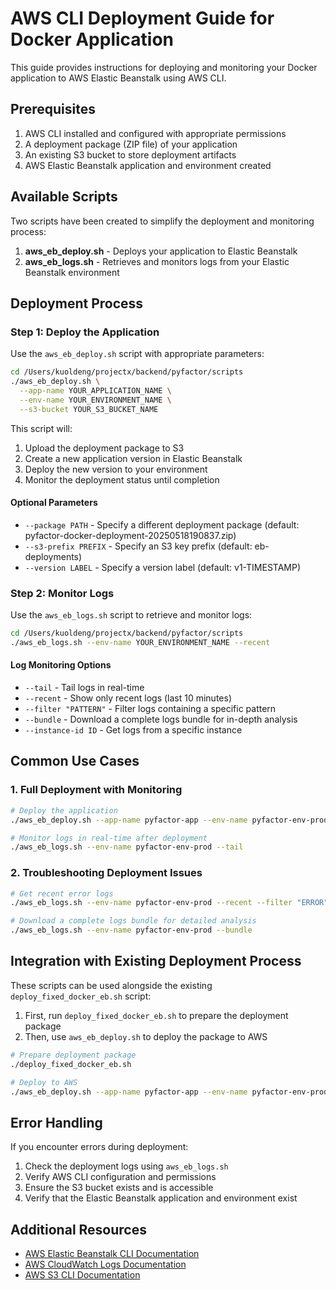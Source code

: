 # AWS CLI Deployment Guide for Docker Application

This guide provides instructions for deploying and monitoring your Docker application to AWS Elastic Beanstalk using AWS CLI.

## Prerequisites

1. AWS CLI installed and configured with appropriate permissions
2. A deployment package (ZIP file) of your application
3. An existing S3 bucket to store deployment artifacts
4. AWS Elastic Beanstalk application and environment created

## Available Scripts

Two scripts have been created to simplify the deployment and monitoring process:

1. **aws_eb_deploy.sh** - Deploys your application to Elastic Beanstalk
2. **aws_eb_logs.sh** - Retrieves and monitors logs from your Elastic Beanstalk environment

## Deployment Process

### Step 1: Deploy the Application

Use the `aws_eb_deploy.sh` script with appropriate parameters:

```bash
cd /Users/kuoldeng/projectx/backend/pyfactor/scripts
./aws_eb_deploy.sh \
  --app-name YOUR_APPLICATION_NAME \
  --env-name YOUR_ENVIRONMENT_NAME \
  --s3-bucket YOUR_S3_BUCKET_NAME
```

This script will:
1. Upload the deployment package to S3
2. Create a new application version in Elastic Beanstalk
3. Deploy the new version to your environment
4. Monitor the deployment status until completion

#### Optional Parameters

- `--package PATH` - Specify a different deployment package (default: pyfactor-docker-deployment-20250518190837.zip)
- `--s3-prefix PREFIX` - Specify an S3 key prefix (default: eb-deployments)
- `--version LABEL` - Specify a version label (default: v1-TIMESTAMP)

### Step 2: Monitor Logs

Use the `aws_eb_logs.sh` script to retrieve and monitor logs:

```bash
cd /Users/kuoldeng/projectx/backend/pyfactor/scripts
./aws_eb_logs.sh --env-name YOUR_ENVIRONMENT_NAME --recent
```

#### Log Monitoring Options

- `--tail` - Tail logs in real-time
- `--recent` - Show only recent logs (last 10 minutes)
- `--filter "PATTERN"` - Filter logs containing a specific pattern
- `--bundle` - Download a complete logs bundle for in-depth analysis
- `--instance-id ID` - Get logs from a specific instance

## Common Use Cases

### 1. Full Deployment with Monitoring

```bash
# Deploy the application
./aws_eb_deploy.sh --app-name pyfactor-app --env-name pyfactor-env-prod --s3-bucket my-deployments

# Monitor logs in real-time after deployment
./aws_eb_logs.sh --env-name pyfactor-env-prod --tail
```

### 2. Troubleshooting Deployment Issues

```bash
# Get recent error logs
./aws_eb_logs.sh --env-name pyfactor-env-prod --recent --filter "ERROR"

# Download a complete logs bundle for detailed analysis
./aws_eb_logs.sh --env-name pyfactor-env-prod --bundle
```

## Integration with Existing Deployment Process

These scripts can be used alongside the existing `deploy_fixed_docker_eb.sh` script:

1. First, run `deploy_fixed_docker_eb.sh` to prepare the deployment package
2. Then, use `aws_eb_deploy.sh` to deploy the package to AWS

```bash
# Prepare deployment package
./deploy_fixed_docker_eb.sh

# Deploy to AWS 
./aws_eb_deploy.sh --app-name pyfactor-app --env-name pyfactor-env-prod --s3-bucket my-deployments
```

## Error Handling

If you encounter errors during deployment:

1. Check the deployment logs using `aws_eb_logs.sh`
2. Verify AWS CLI configuration and permissions
3. Ensure the S3 bucket exists and is accessible
4. Verify that the Elastic Beanstalk application and environment exist

## Additional Resources

- [AWS Elastic Beanstalk CLI Documentation](https://docs.aws.amazon.com/elasticbeanstalk/latest/dg/eb-cli3.html)
- [AWS CloudWatch Logs Documentation](https://docs.aws.amazon.com/AmazonCloudWatch/latest/logs/WhatIsCloudWatchLogs.html)
- [AWS S3 CLI Documentation](https://docs.aws.amazon.com/cli/latest/reference/s3/)
